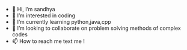 - 👋 Hi, I’m sandhya
- 👀 I’m interested in coding
- 🌱 I’m currently learning python,java,cpp
- 💞️ I’m looking to collaborate on problem solving methods of complex codes
- 📫 How to reach me text me !

<!---
sandhyashevatre-123/sandhyashevatre-123 is a ✨ special ✨ repository because its `README.md` (this file) appears on your GitHub profile.
You can click the Preview link to take a look at your changes.
--->
